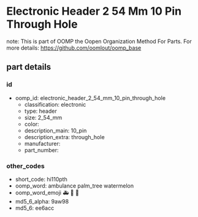 # Electronic Header 2 54 Mm 10 Pin Through Hole  

note: This is part of OOMP the Oopen Organization Method For Parts. For more details: https://github.com/oomlout/oomp_base

##  part details





### id
* oomp_id: electronic_header_2_54_mm_10_pin_through_hole
  * classification: electronic
  * type: header
  * size: 2_54_mm
  * color: 
  * description_main: 10_pin
  * description_extra: through_hole
  * manufacturer: 
  * part_number: 

### other_codes
* short_code: hi110pth
* oomp_word: ambulance palm_tree watermelon
* oomp_word_emoji :ambulance: :palm_tree: :watermelon:
* md5_6_alpha: 9aw98
* md5_6: ee6acc